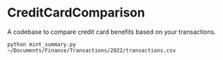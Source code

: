 # CreditCardComparison
A codebase to compare credit card benefits based on your transactions.

```
python mint_summary.py ~/Documents/Finance/Transactions/2022/transactions.csv
```
